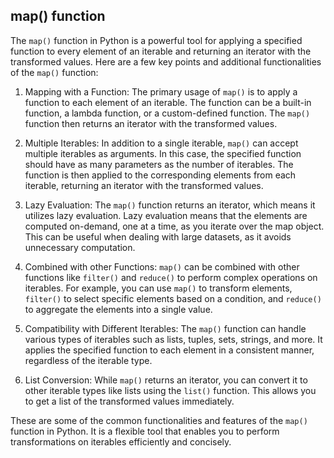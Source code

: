 ## map() function 

The `map()` function in Python is a powerful tool for applying a specified function to every element of an iterable and returning an iterator with the transformed values. Here are a few key points and additional functionalities of the `map()` function:

1. Mapping with a Function: The primary usage of `map()` is to apply a function to each element of an iterable. The function can be a built-in function, a lambda function, or a custom-defined function. The `map()` function then returns an iterator with the transformed values.

2. Multiple Iterables: In addition to a single iterable, `map()` can accept multiple iterables as arguments. In this case, the specified function should have as many parameters as the number of iterables. The function is then applied to the corresponding elements from each iterable, returning an iterator with the transformed values.

3. Lazy Evaluation: The `map()` function returns an iterator, which means it utilizes lazy evaluation. Lazy evaluation means that the elements are computed on-demand, one at a time, as you iterate over the map object. This can be useful when dealing with large datasets, as it avoids unnecessary computation.

4. Combined with other Functions: `map()` can be combined with other functions like `filter()` and `reduce()` to perform complex operations on iterables. For example, you can use `map()` to transform elements, `filter()` to select specific elements based on a condition, and `reduce()` to aggregate the elements into a single value.

5. Compatibility with Different Iterables: The `map()` function can handle various types of iterables such as lists, tuples, sets, strings, and more. It applies the specified function to each element in a consistent manner, regardless of the iterable type.

6. List Conversion: While `map()` returns an iterator, you can convert it to other iterable types like lists using the `list()` function. This allows you to get a list of the transformed values immediately.

These are some of the common functionalities and features of the `map()` function in Python. It is a flexible tool that enables you to perform transformations on iterables efficiently and concisely.